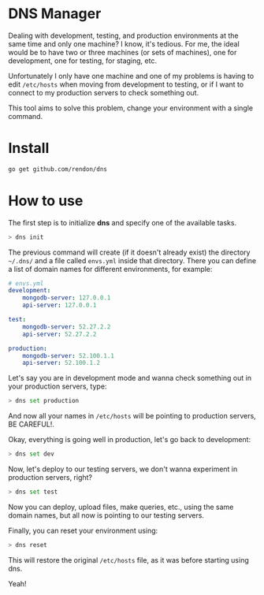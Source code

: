 DNS Manager
===================
Dealing with development, testing, and production environments at the same time and only one machine? I know, it's tedious. For me, the ideal would be to have two or three machines (or sets of machines), one for development, one for testing, for staging, etc.

Unfortunately I only have one machine and one of my problems is having to edit `/etc/hosts` when moving from development to testing, or if I want to connect to my production servers to check something out.

This tool aims to solve this problem, change your environment with a single command.

Install
=======
```bash
go get github.com/rendon/dns
```

How to use
==========
The first step is to initialize **dns** and specify one of the available tasks.

```bash
> dns init
```

The previous command will create (if it doesn't already exist) the directory `~/.dns/` and a file called `envs.yml` inside that directory. There you can define a list of domain names for different environments, for example:

```yaml
# envs.yml
development:
    mongodb-server: 127.0.0.1
    api-server: 127.0.0.1

test:
    mongodb-server: 52.27.2.2
    api-server: 52.27.2.2

production:
    mongodb-server: 52.100.1.1
    api-server: 52.100.1.2
```

Let's say you are in development mode and wanna check something out in your production servers, type:

```bash
> dns set production
```

And now all your names in `/etc/hosts` will be pointing to production servers, BE CAREFUL!.

Okay, everything is going well in production, let's go back to development:

```bash
> dns set dev
```

Now, let's deploy to our testing servers, we don't wanna experiment in production servers, right?

```bash
> dns set test
```

Now you can deploy, upload files, make queries, etc., using the same domain names, but all now is pointing to our testing servers.

Finally, you can reset your environment using:

```bash
> dns reset
```

This will restore the original `/etc/hosts` file, as it was before starting using dns.

Yeah!
